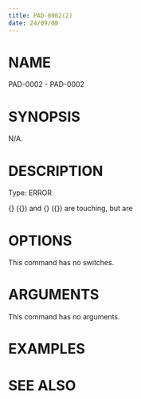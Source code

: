 ```yaml
---
title: PAD-0002(2)
date: 24/09/08
---
```


# NAME

PAD-0002 - PAD-0002

# SYNOPSIS

N/A.

# DESCRIPTION

Type: ERROR

{} ({}) and {} ({}) are touching, but are

# OPTIONS

This command has no switches.

# ARGUMENTS

This command has no arguments.

# EXAMPLES

# SEE ALSO
